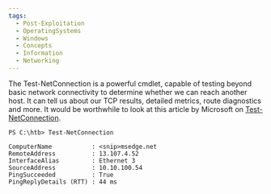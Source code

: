 ```yaml
---
tags:
  - Post-Exploitation
  - OperatingSystems
  - Windows
  - Concepts
  - Information
  - Networking
---
```

The Test-NetConnection is a powerful cmdlet, capable of testing beyond basic network connectivity to determine whether we can reach another host. It can tell us about our TCP results, detailed metrics, route diagnostics and more. It would be worthwhile to look at this article by Microsoft on [Test-NetConnection](https://learn.microsoft.com/en-us/powershell/module/nettcpip/test-netconnection?view=windowsserver2022-ps).

```powershell-session
PS C:\htb> Test-NetConnection

ComputerName           : <snip>msedge.net
RemoteAddress          : 13.107.4.52
InterfaceAlias         : Ethernet 3
SourceAddress          : 10.10.100.54
PingSucceeded          : True
PingReplyDetails (RTT) : 44 ms
```
